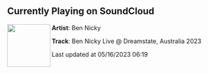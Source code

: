 ## Currently Playing on SoundCloud

[<img align="left" width="100" src="https://i1.sndcdn.com/artworks-6ilEqqm6eMN1XBSx-1cOQdg-t500x500.jpg">](https://soundcloud.com/bennicky/ben-nicky-live-dreamstate-australia-2023)

**Artist**: Ben Nicky 

**Track**: Ben Nicky Live @ Dreamstate, Australia 2023

Last updated at 05/16/2023 06:19
